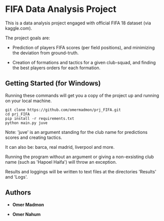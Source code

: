# FIFA Data Analysis Project

This is a data analysis project engaged with official FIFA 18 dataset (via kaggle.com).

The project goals are:

* Prediction of players FIFA scores (per field positions), and minimizing the deviation from ground-truth.

* Creation of formations and tactics for a given club-squad, and finding the best players orders for each formation.

## Getting Started (for Windows)

Running these commands will get you a copy of the project up and running on your local machine.

```
git clone https://github.com/omermadmon/prj_FIFA.git
cd prj_FIFA
pip install -r requirements.txt
python main.py juve
```

Note: 'juve' is an argument standing for the club name for predictions scores and creating tactics.

It can also be: barca, real madrid, liverpool and more.

Running the program without an argument or giving a non-exsisting club name (such as 'Hapoel Haifa') will throw an exception.

Results and loggings will be written to text files at the directories 'Results' and 'Logs'.

## Authors

* **Omer Madmon** 

* **Omer Nahum** 

